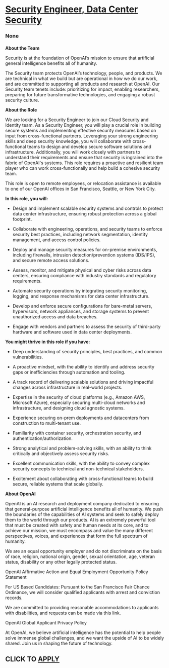 # [Security Engineer, Data Center Security](https://www.remotewlb.com/apply/security-engineer-data-center-security-141116)  
### None  
####  

**About the Team**

Security is at the foundation of OpenAI’s mission to ensure that artificial general intelligence benefits all of humanity.

The Security team protects OpenAI’s technology, people, and products. We are technical in what we build but are operational in how we do our work, and are committed to supporting all products and research at OpenAI. Our Security team tenets include: prioritizing for impact, enabling researchers, preparing for future transformative technologies, and engaging a robust security culture.

**About the Role**

We are looking for a Security Engineer to join our Cloud Security and Identity team. As a Security Engineer, you will play a crucial role in building secure systems and implementing effective security measures based on input from cross-functional partners. Leveraging your strong engineering skills and deep security knowledge, you will collaborate with cross-functional teams to design and develop secure software solutions and infrastructure. Additionally, you will work closely with partners to understand their requirements and ensure that security is ingrained into the fabric of OpenAI's systems. This role requires a proactive and resilient team player who can work cross-functionally and help build a cohesive security team.

This role is open to remote employees, or relocation assistance is available to one of our OpenAI offices in San Francisco, Seattle, or New York City.

 **In this role, you will:**

  * Design and implement scalable security systems and controls to protect data center infrastructure, ensuring robust protection across a global footprint.

  * Collaborate with engineering, operations, and security teams to enforce security best practices, including network segmentation, identity management, and access control policies.

  * Deploy and manage security measures for on-premise environments, including firewalls, intrusion detection/prevention systems (IDS/IPS), and secure remote access solutions.

  * Assess, monitor, and mitigate physical and cyber risks across data centers, ensuring compliance with industry standards and regulatory requirements.

  * Automate security operations by integrating security monitoring, logging, and response mechanisms for data center infrastructure.

  * Develop and enforce secure configurations for bare-metal servers, hypervisors, network appliances, and storage systems to prevent unauthorized access and data breaches.

  * Engage with vendors and partners to assess the security of third-party hardware and software used in data center deployments.

 **You might thrive in this role if you have:**

  * Deep understanding of security principles, best practices, and common vulnerabilities.

  * A proactive mindset, with the ability to identify and address security gaps or inefficiencies through automation and tooling.

  * A track record of delivering scalable solutions and driving impactful changes across infrastructure in real-world projects.

  * Expertise in the security of cloud platforms (e.g., Amazon AWS, Microsoft Azure), especially securing multi-cloud networks and infrastructure, and designing cloud agnostic systems.

  * Experience securing on-prem deployments and datacenters from construction to multi-tenant use.

  * Familiarity with container security, orchestration security, and authentication/authorization.

  * Strong analytical and problem-solving skills, with an ability to think critically and objectively assess security risks.

  * Excellent communication skills, with the ability to convey complex security concepts to technical and non-technical stakeholders.

  * Excitement about collaborating with cross-functional teams to build secure, reliable systems that scale globally.

 **About OpenAI**

OpenAI is an AI research and deployment company dedicated to ensuring that general-purpose artificial intelligence benefits all of humanity. We push the boundaries of the capabilities of AI systems and seek to safely deploy them to the world through our products. AI is an extremely powerful tool that must be created with safety and human needs at its core, and to achieve our mission, we must encompass and value the many different perspectives, voices, and experiences that form the full spectrum of humanity.

We are an equal opportunity employer and do not discriminate on the basis of race, religion, national origin, gender, sexual orientation, age, veteran status, disability or any other legally protected status.

OpenAI Affirmative Action and Equal Employment Opportunity Policy Statement

For US Based Candidates: Pursuant to the San Francisco Fair Chance Ordinance, we will consider qualified applicants with arrest and conviction records.

We are committed to providing reasonable accommodations to applicants with disabilities, and requests can be made via this link.

OpenAI Global Applicant Privacy Policy

At OpenAI, we believe artificial intelligence has the potential to help people solve immense global challenges, and we want the upside of AI to be widely shared. Join us in shaping the future of technology.

  
## CLICK TO [APPLY](https://www.remotewlb.com/apply/security-engineer-data-center-security-141116)

